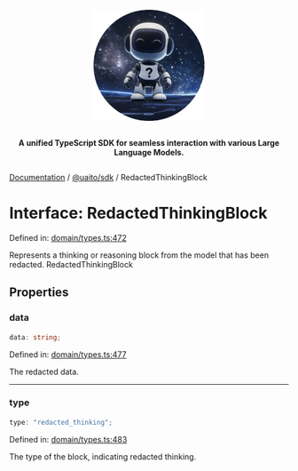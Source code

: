 <div style="display:flex; flex-direction:column; align-items:center;">
<p align="center">
  <img src="../UAITO.png" alt="UAITO Logo" width="200"/>
</p>

<p align="center">
  <strong>A unified TypeScript SDK for seamless interaction with various Large Language Models.</strong>
</p>
</div>

[Documentation](README.md) / [@uaito/sdk](@uaito.sdk.md) / RedactedThinkingBlock

# Interface: RedactedThinkingBlock

Defined in: [domain/types.ts:472](https://github.com/elribonazo/uaito/blob/99a686d3e1c6bf4b79ff32413a32495226a544bc/packages/sdk/src/domain/types.ts#L472)

Represents a thinking or reasoning block from the model that has been redacted.
 RedactedThinkingBlock

## Properties

### data

```ts
data: string;
```

Defined in: [domain/types.ts:477](https://github.com/elribonazo/uaito/blob/99a686d3e1c6bf4b79ff32413a32495226a544bc/packages/sdk/src/domain/types.ts#L477)

The redacted data.

***

### type

```ts
type: "redacted_thinking";
```

Defined in: [domain/types.ts:483](https://github.com/elribonazo/uaito/blob/99a686d3e1c6bf4b79ff32413a32495226a544bc/packages/sdk/src/domain/types.ts#L483)

The type of the block, indicating redacted thinking.

